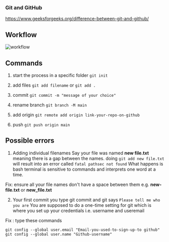 ### Git and GitHub

https://www.geeksforgeeks.org/difference-between-git-and-github/

## Workflow

![workflow](https://user-images.githubusercontent.com/70502261/217616087-016423ea-081f-4eca-8e74-58e72fdcd10d.png)


## Commands


1. start the process in a specific folder
`` git init ``

2. add files
`` git add filename ``
or
`` git add . ``

3. commit 
`` git commit -m "message of your choice" ``

4. rename branch 
`` git branch -M main ``

5. add origin
`` git remote add origin link-your-repo-on-github ``

6. push 
`` git push origin main ``


## Possible errors

1. Adding individual filenames
Say your file was named **new file.txt** meaning there is a gap between the names. doing `` git add new file.txt `` will result into an error called ``fatal pathsec not found`` 
What happens is bash terminal is sensitive to commands and interprets one word at a time. 

Fix: ensure all your file names don't have a space between them e.g. **new-file.txt** or **new_file.txt**

2. Your first commit 
you type git commit  and git says ``Please tell me who you are`` 
You are supposed to do a one-time setting for git which is where you set up your credentials i.e. username and useremail

Fix : type these commands

`` git config --global user.email "Email-you-used-to-sign-up-to github" ``
`` git config --global user.name "Github-username" ``

